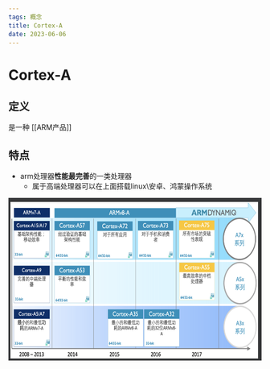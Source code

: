 ```yaml
---
tags: 概念
title: Cortex-A
date: 2023-06-06
---
```

# Cortex-A

## 定义 

是一种 [[ARM产品]]

## 特点

- arm处理器**性能最完善**的一类处理器
	- 属于高端处理器可以在上面搭载linux\安卓、鸿蒙操作系统

![550](assets/20230606210502094.png)